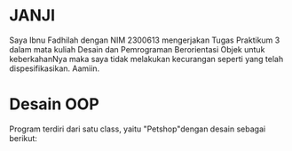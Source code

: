 # JANJI
Saya Ibnu Fadhilah dengan NIM 2300613 mengerjakan Tugas Praktikum 3 dalam mata kuliah Desain dan Pemrograman Berorientasi Objek untuk keberkahanNya maka saya tidak melakukan kecurangan seperti yang telah dispesifikasikan. Aamiin.

# Desain OOP
Program terdiri dari satu class, yaitu "Petshop"dengan desain sebagai berikut:

